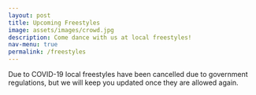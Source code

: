 ```yaml
---
layout: post
title: Upcoming Freestyles
image: assets/images/crowd.jpg
description: Come dance with us at local freestyles!
nav-menu: true
permalink: /freestyles
---
```


Due to COVID-19 local freestyles have been cancelled due to government regulations, but we will keep you updated once they are allowed again.
